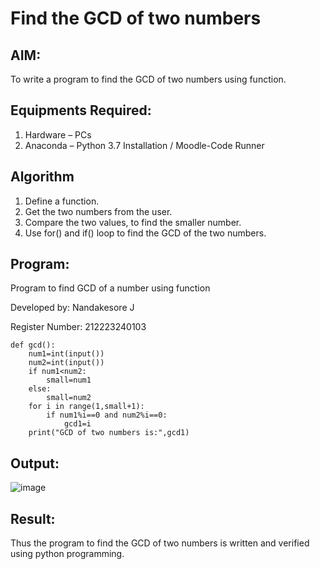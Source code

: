 # Find the GCD of two numbers

## AIM:
To write a program to find the GCD of two numbers using function.

## Equipments Required:
1. Hardware – PCs
2. Anaconda – Python 3.7 Installation / Moodle-Code Runner

## Algorithm
1. Define a function.
2. Get the two numbers from the user.
3. Compare the two values, to find the smaller number.
4. Use for() and if() loop to find the GCD of the two numbers.

## Program:

Program to find GCD of a number using function

Developed by: Nandakesore J

Register Number: 212223240103
```
def gcd():
    num1=int(input())
    num2=int(input())
    if num1<num2:
        small=num1
    else:
        small=num2
    for i in range(1,small+1):
        if num1%i==0 and num2%i==0:
            gcd1=i
    print("GCD of two numbers is:",gcd1)
```

## Output:

![image](https://github.com/Nandakesore0210/GCD-of-two-numbers/assets/149365088/7ed58314-b3d4-4ea0-87b1-5d9960edd238)


## Result:
Thus the program to find the GCD of two numbers is written and verified using python programming.
